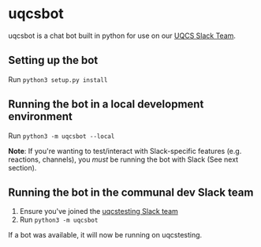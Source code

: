 # uqcsbot

uqcsbot is a chat bot built in python for use on our [UQCS Slack Team](uqcs.slack.com).

## Setting up the bot

Run `python3 setup.py install`

## Running the bot in a local development environment

Run `python3 -m uqcsbot --local`

**Note**: If you're wanting to test/interact with Slack-specific features (e.g. reactions, channels), you _must_ be running the bot with Slack (See next section).

## Running the bot in the communal dev Slack team

1. Ensure you've joined the [uqcstesting Slack team](https://uqcstest-inviter.herokuapp.com/)
2. Run `python3 -m uqcsbot`

If a bot was available, it will now be running on uqcstesting.